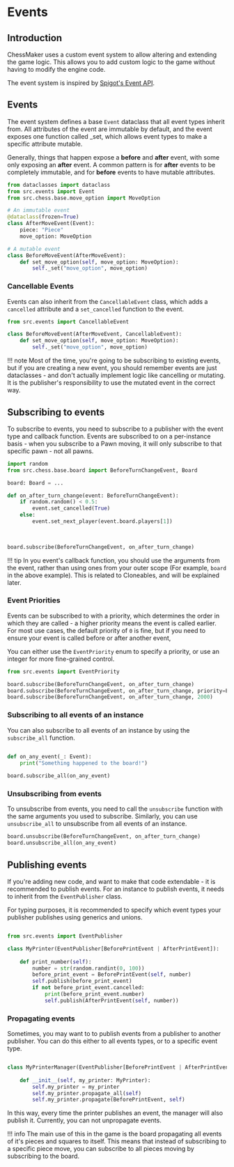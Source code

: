 # Events

## Introduction

ChessMaker uses a custom event system to allow altering and extending the game logic. 
This allows you to add custom logic to the game without having to modify the engine code.

The event system is inspired by [Spigot's Event API](https://www.spigotmc.org/wiki/using-the-event-api/).

## Events
The event system defines a base `Event` dataclass that all event types inherit from.
All attributes of the event are immutable by default, and the event exposes
one function called _set, which allows event types to make a specific attribute mutable.

Generally, things that happen expose a **before** and **after** event,
with some only exposing an **after** event. A common pattern is for **after** events
to be completely immutable, and for **before** events to have mutable attributes.

```python
from dataclasses import dataclass
from src.events import Event
from src.chess.base.move_option import MoveOption

# An immutable event
@dataclass(frozen=True)
class AfterMoveEvent(Event):
    piece: "Piece"
    move_option: MoveOption

# A mutable event
class BeforeMoveEvent(AfterMoveEvent):
    def set_move_option(self, move_option: MoveOption):
        self._set("move_option", move_option)
```

### Cancellable Events
Events can also inherit from the `CancellableEvent` class, 
which adds a `cancelled` attribute and a `set_cancelled` function to the event.

```python
from src.events import CancellableEvent

class BeforeMoveEvent(AfterMoveEvent, CancellableEvent):
    def set_move_option(self, move_option: MoveOption):
        self._set("move_option", move_option)
```


!!! note
    Most of the time, you're going to be subscribing to existing events,
    but if you are creating a new event, you should remember events are just dataclasses - and don't actually
    implement logic like cancelling or mutating. 
    It is the publisher's responsibility to use the mutated event in the correct way.


## Subscribing to events
To subscribe to events, you need to subscribe to a publisher with the event type and callback function.
Events are subscribed to on a per-instance basis - when you subscribe to a Pawn moving,
it will only subscribe to that specific pawn - not all pawns.

```python
import random
from src.chess.base.board import BeforeTurnChangeEvent, Board

board: Board = ...

def on_after_turn_change(event: BeforeTurnChangeEvent):
    if random.random() < 0.5:
        event.set_cancelled(True)
    else:
        event.set_next_player(event.board.players[1])
        
    

board.subscribe(BeforeTurnChangeEvent, on_after_turn_change)
```

!!! tip
    In you event's callback function, you should use the arguments from the event,
    rather than using ones from your outer scope (For example, `board` in the above example).
    This is related to Cloneables, and will be explained later.

### Event Priorities
Events can be subscribed to with a priority, which determines the order in which they are called -
a higher priority means the event is called earlier.
For most use cases, the default priority of `0` is fine,
but if you need to ensure your event is called before or after another event,

You can either use the `EventPriority` enum to specify a priority, or use an integer for more fine-grained control.

```python
from src.events import EventPriority

board.subscribe(BeforeTurnChangeEvent, on_after_turn_change)
board.subscribe(BeforeTurnChangeEvent, on_after_turn_change, priority=EventPriority.VERY_LOW)
board.subscribe(BeforeTurnChangeEvent, on_after_turn_change, 2000)
```


### Subscribing to all events of an instance
You can also subscribe to all events of an instance by using the `subscribe_all` function.

```python

def on_any_event(_: Event):
    print("Something happened to the board!")
    
board.subscribe_all(on_any_event)
```

### Unsubscribing from events

To unsubscribe from events, you need to call the `unsubscribe` function with the same arguments you used to subscribe.
Similarly, you can use `unsubscribe_all` to unsubscribe from all events of an instance.

```python
board.unsubscribe(BeforeTurnChangeEvent, on_after_turn_change)
board.unsubscribe_all(on_any_event)
```

## Publishing events

If you're adding new code, and want to make that code extendable - it is recommended to publish events.
For an instance to publish events, it needs to inherit from the `EventPublisher` class.

For typing purposes, it is recommended to specify which event types your publisher publishes
using generics and unions.

```python

from src.events import EventPublisher

class MyPrinter(EventPublisher[BeforePrintEvent | AfterPrintEvent]):
    
    def print_number(self):
        number = str(random.randint(0, 100))
        before_print_event = BeforePrintEvent(self, number)
        self.publish(before_print_event)
        if not before_print_event.cancelled:
            print(before_print_event.number)
            self.publish(AfterPrintEvent(self, number))
```

### Propagating events
Sometimes, you may want to to publish events from a publisher to another publisher.
You can do this either to all events types, or to a specific event type.

```python

class MyPrinterManager(EventPublisher[BeforePrintEvent | AfterPrintEvent]):
    
    def __init__(self, my_printer: MyPrinter):
        self.my_printer = my_printer
        self.my_printer.propagate_all(self)
        self.my_printer.propagate(BeforePrintEvent, self)
```

In this way, every time the printer publishes an event, the manager will also publish it.
Currently, you can not unpropagate events.

!!! info
    The main use of this in the game is the board propagating all events of it's pieces and squares to itself.
    This means that instead of subscribing to a specific piece move, you can subscribe to all pieces moving by subscribing to the board.









